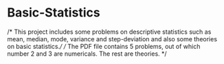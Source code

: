 # Basic-Statistics
/* This project includes some problems on descriptive statistics such as mean, median, mode, variance and step-deviation and also some theories on basic statistics.*/
/* The PDF file contains 5 problems, out of which number 2 and 3 are numericals. The rest are theories. */
